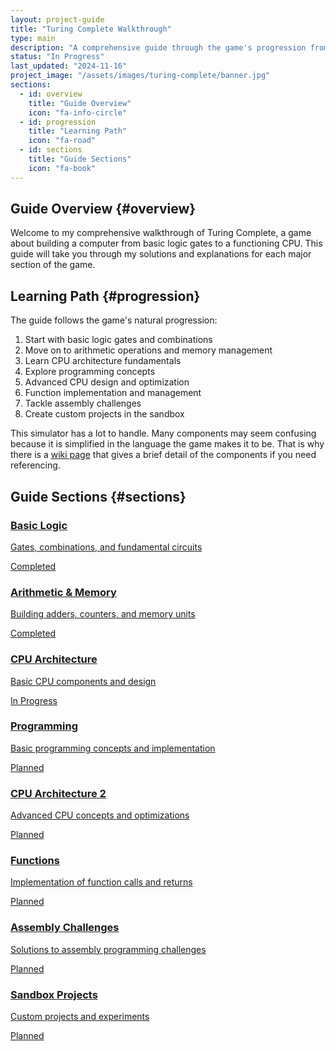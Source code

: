 ```yaml
---
layout: project-guide
title: "Turing Complete Walkthrough"
type: main
description: "A comprehensive guide through the game's progression from basic logic to complex CPU designs"
status: "In Progress"
last_updated: "2024-11-16"
project_image: "/assets/images/turing-complete/banner.jpg"
sections:
  - id: overview
    title: "Guide Overview"
    icon: "fa-info-circle"
  - id: progression
    title: "Learning Path"
    icon: "fa-road"
  - id: sections
    title: "Guide Sections"
    icon: "fa-book"
---
```


## Guide Overview {#overview}
Welcome to my comprehensive walkthrough of Turing Complete, a game about building a computer from basic logic gates to a functioning CPU. This guide will take you through my solutions and explanations for each major section of the game.

## Learning Path {#progression}
The guide follows the game's natural progression:
1. Start with basic logic gates and combinations
2. Move on to arithmetic operations and memory management
3. Learn CPU architecture fundamentals
4. Explore programming concepts
5. Advanced CPU design and optimization
6. Function implementation and management
7. Tackle assembly challenges
8. Create custom projects in the sandbox

This simulator has a lot to handle. Many components may seem confusing because it is simplified in the language the game makes it to be. That is why there is a <a href="https://turingcomplete.wiki/wiki/Components">wiki page</a> that gives a brief detail of the components if you need referencing.

## Guide Sections {#sections}

<div class="guide-sections">
  <div class="section-card">
    <a href="{{ site.baseurl }}/projects/turing-complete/basic-logic" class="section-link">
      <h3><i class="fas fa-microchip"></i> Basic Logic</h3>
      <p>Gates, combinations, and fundamental circuits</p>
      <span class="section-status completed">Completed</span>
    </a>
  </div>

  <div class="section-card">
    <a href="arithmetic-memory" class="section-link">
      <h3><i class="fas fa-calculator"></i> Arithmetic & Memory</h3>
      <p>Building adders, counters, and memory units</p>
      <span class="section-status completed">Completed</span>
    </a>
  </div>

  <div class="section-card">
    <a href="cpu-architecture" class="section-link">
      <h3><i class="fas fa-memory"></i> CPU Architecture</h3>
      <p>Basic CPU components and design</p>
      <span class="section-status in-progress">In Progress</span>
    </a>
  </div>

  <div class="section-card">
    <a href="programming" class="section-link">
      <h3><i class="fas fa-code"></i> Programming</h3>
      <p>Basic programming concepts and implementation</p>
      <span class="section-status planned">Planned</span>
    </a>
  </div>

  <div class="section-card">
    <a href="cpu-architecture-2" class="section-link">
      <h3><i class="fas fa-microchip"></i> CPU Architecture 2</h3>
      <p>Advanced CPU concepts and optimizations</p>
      <span class="section-status planned">Planned</span>
    </a>
  </div>

  <div class="section-card">
    <a href="functions" class="section-link">
      <h3><i class="fas fa-project-diagram"></i> Functions</h3>
      <p>Implementation of function calls and returns</p>
      <span class="section-status planned">Planned</span>
    </a>
  </div>

  <div class="section-card">
    <a href="assembly-challenges" class="section-link">
      <h3><i class="fas fa-puzzle-piece"></i> Assembly Challenges</h3>
      <p>Solutions to assembly programming challenges</p>
      <span class="section-status planned">Planned</span>
    </a>
  </div>

  <div class="section-card">
    <a href="sandbox-projects" class="section-link">
      <h3><i class="fas fa-cubes"></i> Sandbox Projects</h3>
      <p>Custom projects and experiments</p>
      <span class="section-status planned">Planned</span>
    </a>
  </div>
</div>
